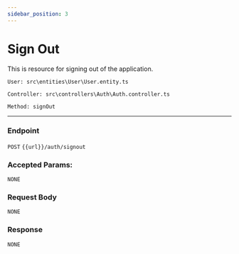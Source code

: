 ```yaml
---
sidebar_position: 3
---
```


# Sign Out

This is resource for signing out of the application.

`User: src\entities\User\User.entity.ts`

`Controller: src\controllers\Auth\Auth.controller.ts`

`Method: signOut`

---
### Endpoint

`POST` `{{url}}/auth/signout`

### Accepted Params:

`NONE`

### Request Body

`NONE`

### Response
`NONE`
